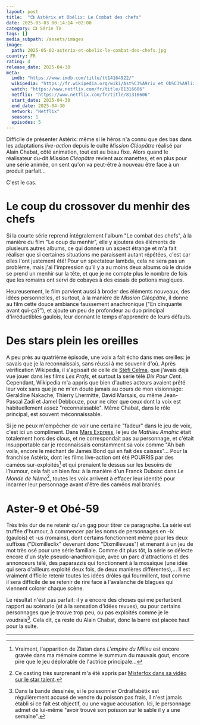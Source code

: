 ```yaml
---
layout: post
title:  "📺 Astérix et Obélix: Le Combat des chefs"
date: 2025-05-03 00:14:14 +02:00
category: 📺 Série TV
tags: []
media_subpath: /assets/images
image:
  path: 2025-05-02-asterix-et-obelix-le-combat-des-chefs.jpg
country: FR
rating: 4
release_date: 2025-04-30
meta:
  imdb: "https://www.imdb.com/title/tt14164922/"
  wikipedia: "https://fr.wikipedia.org/wiki/Ast%C3%A9rix_et_Ob%C3%A9lix_:_Le_Combat_des_chefs"
  watch: "https://www.netflix.com/fr/title/81316606"
  netflix: "https://www.netflix.com/fr/title/81316606"
  start_date: 2025-04-30
  end_date: 2025-04-30
  network: "Netflix"
  seasons: 1
  episodes: 5
---
```


Difficile de présenter Astérix: même si le héros n'a connu que des bas dans les adaptations *live-action* depuis le culte *Mission Cléopâtre* réalisé par Alain Chabat, côté animation, tout est au beau fixe. Alors quand le réalisateur du-dit *Mission Cléopâtre* revient aux manettes, et en plus pour une série animée, on sent qu'on va peut-être à nouveau être face à un produit parfait...

C'est le cas.

# Le coup du crossover du menhir des chefs

Si la courte série reprend intégralement l'album "Le combat des chefs", à la manière du film "Le coup du menhir", elle y ajoutera des éléments de plusieurs autres albums, ce qui donnera un aspect étrange et m'a fait réaliser que si certaines situations me paraissent autant répétées, c'est car elles l'ont justement été! Pour un spectateur lambda, cela ne sera pas un problème, mais j'ai l'impression qu'il y a au moins deux albums où le druide se prend un menhir sur la tête, et que je ne compte plus le nombre de fois que les romains ont servi de cobayes à des essais de potions magiques.

Heureusement, le film parvient aussi à broder des éléments nouveaux, des idées personnelles, et surtout, à la manière de *Mission Cléopâtre*, il donne au film cette douce ambiance faussement anachronique ("En cinquante avant qui-ça?"), et ajoute un peu de profondeur au duo principal d'irréductibles gaulois, leur donnant le temps d'apprendre de leurs défauts.

# Des stars plein les oreilles

A peu près au quatrième épisode, une voix a fait écho dans mes oreilles: je savais que je la reconnaissais, sans réussi à me souvenir d'où. Après vérification Wikipedia, il s'agissait de celle de [<i class="fab fa-wikipedia-w"></i> Stéfi Celma](https://fr.wikipedia.org/wiki/St%C3%A9fi_Celma), que j'avais déjà vue jouer dans les films *Les Profs*, et surtout la série télé *Dix Pour Cent*. Cependant, Wikipedia m'a appris que bien d'autres acteurs avaient prêté leur voix sans que je ne m'en doute jamais au cours de mon visionnage: Geraldine Nakache, Thierry Lhermitte, David Marsais, ou même Jean-Pascal Zadi et Jamel Debbouze, pour ne citer que ceux dont la voix est habituellement assez "reconnaissable". Même Chabat, dans le rôle principal, est souvent méconnaissable.

Si je ne peux m'empêcher de voir une certaine "fadeur" dans le jeu de voix, c'est ici un compliment. Dans [<i class="fab fa-wikipedia-w"></i> Mars Express](https://fr.wikipedia.org/wiki/Mars_Express_(film)), le jeu de *Mathieu Amalric* était totalement hors des clous, et ne correspondait pas au personnage, et c'était insupportable car je reconnaissais constamment sa voix comme "Ah bah voila, encore le méchant de James Bond qui en fait des caisses"... Pour la franchise Astérix, dont les films live-action ont été POURRIS par des caméos sur-exploités[^1] et qui prenaient le dessus sur les besoins de l'humour, cela fait un bien fou: à la manière d'un Franck Dubosc dans *Le Monde de Némo*[^2], toutes les voix arrivent à effacer leur identité pour incarner leur personnage avant d'être des caméos mal branlés.

# Aster-9 et Obé-59

Très très dur de ne retenir qu'un gag pour titrer ce paragraphe. La série est truffée d'humour, à commencer par les noms de personnages en -ix (gaulois) et -us (romains), dont certains fonctionnent même pour les deux suffixes ("Dixmilleclix" devenant donc "Dixmillevues") et menant à un jeu de mot très osé pour une série familiale. Comme dit plus tôt, la série se délecte encore d'un style pseudo-anachronique, avec un parc d'attractions et des annonceurs télé, des paparazzis qui fonctionnent à la mosaïque (une idée qui sera d'ailleurs exploité deux fois, de deux manières différentes),... Il est vraiment difficile retenir toutes les idées drôles qui fourmillent, tout comme il sera difficile de se retenir de rire face à l'avalanche de blagues qui viennent colorer chaque scène.

Le résultat n'est pas parfait: il y a encore des choses qui me perturbent rapport au scénario (et à la sensation d'idées revues), ou pour certains personnages que je trouve trop peu, ou pas exploités comme je le voudrais[^3]. Cela dit, ça reste du Alain Chabat, donc la barre est placée haut pour la suite.

* * *
[^1]: Vraiment, l'apparition de Zlatan dans *L'empire du Milieu* est encore gravée dans ma mémoire comme le summum du mauvais gout, encore pire que le jeu déplorable de l'actrice principale...
[^2]: Ce casting très surprenant m'a été appris par [<i class="fab fa-youtube"></i> Misterfox dans sa vidéo sur le star talent](https://www.youtube.com/watch?v=6LKejgHS3w8).
[^3]: Dans la bande dessinée, si le poissonnier Ordralfabétix est régulièrement accusé de vendre du poisson pas frais, il n'est jamais établi si ce fait est objectif, ou une vague accusation. Ici, le personnage admet de lui-même "avoir trouvé son poisson sur le sable il y a une semaine".
